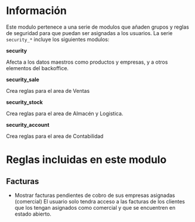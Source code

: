 Información
===========

Este modulo pertenece a una serie de modulos que añaden grupos y reglas de seguridad
para que puedan ser asignadas a los usuarios. La serie ```security_*``` incluye
los siguientes modulos:

**security**

Afecta a los datos maestros como productos y empresas, y a otros elementos
del backoffice.

**security_sale**

Crea reglas para el area de Ventas

**security_stock**

Crea reglas para el area de Almacén y Logistica.

**security_account**

Crea reglas para el area de Contabilidad


Reglas incluidas en este modulo
===============================

Facturas
--------
* Mostrar facturas pendientes de cobro de sus empresas asignadas (comercial)
El usuario solo tendra acceso a las facturas de los clientes que los tengan
asignados como comercial y que se encuentren en estado abierto.